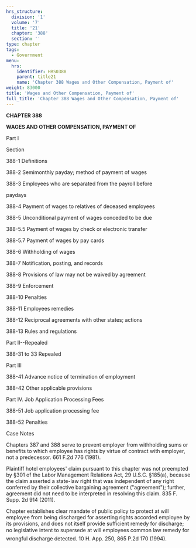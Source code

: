 ```yaml
---
hrs_structure:
  division: '1'
  volume: '7'
  title: '21'
  chapter: '388'
  section: ''
type: chapter
tags:
  - Government
menu:
  hrs:
    identifier: HRS0388
    parent: title21
    name: 'Chapter 388 Wages and Other Compensation, Payment of'
weight: 83000
title: 'Wages and Other Compensation, Payment of'
full_title: 'Chapter 388 Wages and Other Compensation, Payment of'
---
```

**CHAPTER 388**

**WAGES AND OTHER COMPENSATION, PAYMENT OF**

Part I

Section

388-1 Definitions

388-2 Semimonthly payday; method of payment of wages

388-3 Employees who are separated from the payroll before

paydays

388-4 Payment of wages to relatives of deceased employees

388-5 Unconditional payment of wages conceded to be due

388-5.5 Payment of wages by check or electronic transfer

388-5.7 Payment of wages by pay cards

388-6 Withholding of wages

388-7 Notification, posting, and records

388-8 Provisions of law may not be waived by agreement

388-9 Enforcement

388-10 Penalties

388-11 Employees remedies

388-12 Reciprocal agreements with other states; actions

388-13 Rules and regulations

Part II--Repealed

388-31 to 33 Repealed

Part III

388-41 Advance notice of termination of employment

388-42 Other applicable provisions

Part IV. Job Application Processing Fees

388-51 Job application processing fee

388-52 Penalties

Case Notes

Chapters 387 and 388 serve to prevent employer from withholding sums or benefits to which employee has rights by virtue of contract with employer, not a predecessor. 661 F.2d 776 (1981).

Plaintiff hotel employees' claim pursuant to this chapter was not preempted by §301 of the Labor Management Relations Act, 29 U.S.C. §185(a), because the claim asserted a state-law right that was independent of any right conferred by their collective bargaining agreement ("agreement"); further, agreement did not need to be interpreted in resolving this claim. 835 F. Supp. 2d 914 (2011).

Chapter establishes clear mandate of public policy to protect at will employee from being discharged for asserting rights accorded employee by its provisions, and does not itself provide sufficient remedy for discharge; no legislative intent to supersede at will employees common law remedy for wrongful discharge detected. 10 H. App. 250, 865 P.2d 170 (1994).